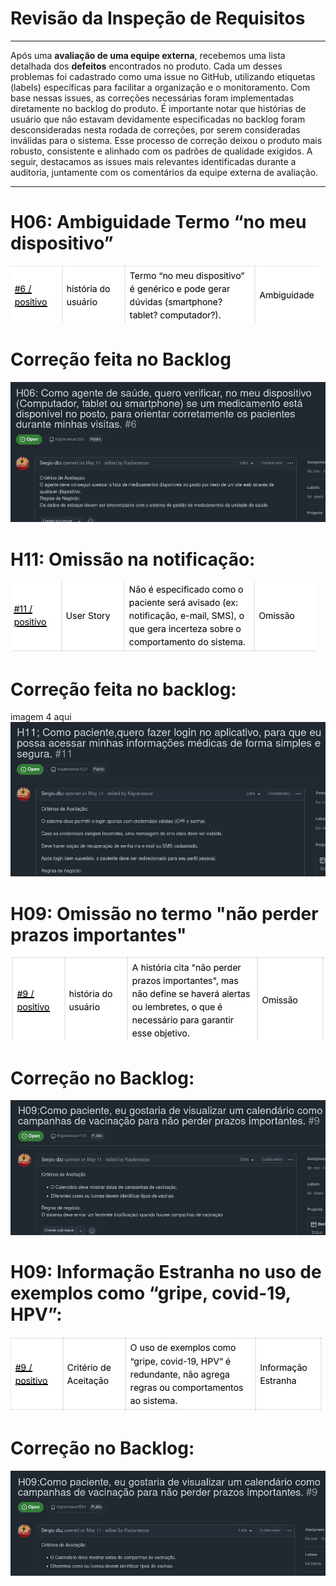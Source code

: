 # Revisão da Inspeção de Requisitos

---

Após uma **avaliação de uma equipe externa**, recebemos uma lista detalhada dos **defeitos** encontrados no produto. Cada um desses problemas foi cadastrado como uma issue no GitHub, utilizando etiquetas (labels) específicas para facilitar a organização e o monitoramento. Com base nessas issues, as correções necessárias foram implementadas diretamente no backlog do produto. É importante notar que histórias de usuário que não estavam devidamente especificadas no backlog foram desconsideradas nesta rodada de correções, por serem consideradas inválidas para o sistema. Esse processo de correção deixou o produto mais robusto, consistente e alinhado com os padrões de qualidade exigidos. A seguir, destacamos as issues mais relevantes identificadas durante a auditoria, juntamente com os comentários da equipe externa de avaliação.

---
# H06: Ambiguidade Termo “no meu dispositivo”
![Imagem de exemplo](imagem1.jpg)

# Correção feita no Backlog 
![Imagem de exemplo](imagem2.jpg)

# H11: Omissão na notificação:
![Imagem de exemplo](imagem3.jpg)
# Correção feita no backlog: 
imagem 4 aqui
![Imagem de exemplo](imagem4.jpg)
# H09: Omissão no termo  "não perder prazos importantes"
![Imagem de exemplo](imagem5.jpg) 
# Correção no Backlog: 
![Imagem de exemplo](imagem6.jpg)

# H09: Informação Estranha no uso de exemplos como “gripe, covid-19, HPV”:
![Imagem de exemplo](imagem7.jpg)
# Correção no Backlog:
![Imagem de exemplo](imagem8.jpg)


